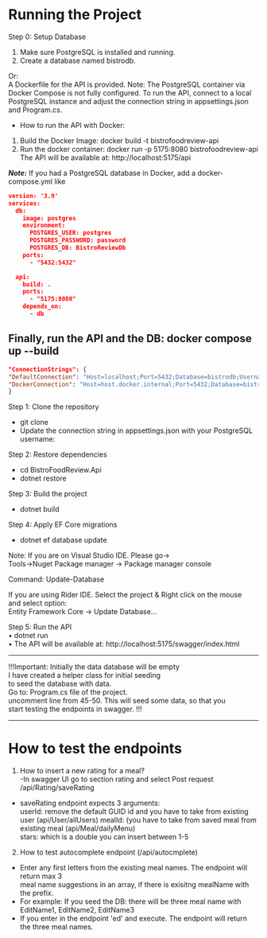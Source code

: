 # Running the Project

Step 0: Setup Database
1.	Make sure PostgreSQL is installed and running.
2.	Create a database named bistrodb.

Or:  
A Dockerfile for the API is provided.
Note: The PostgreSQL container via Docker Compose is not fully configured.
To run the API, connect to a local PostgreSQL instance and adjust the connection string in appsettings.json and Program.cs.  
- How to run the API with Docker:  
1. Build the Docker Image: docker build -t bistrofoodreview-api  
2. Run the docker container: docker run -p 5175:8080 bistrofoodreview-api  
The API will be available at: http://localhost:5175/api  

***Note:*** If you had a PostgreSQL database in Docker, add a docker-compose.yml like  

```json
version: '3.9'
services:
  db:
    image: postgres
    environment:
      POSTGRES_USER: postgres
      POSTGRES_PASSWORD: password
      POSTGRES_DB: BistroReviewDb
    ports:
      - "5432:5432"

  api:
    build: .
    ports:
      - "5175:8080"
    depends_on:
      - db
```
Finally, run the API and the DB: docker compose up --build  
--------------------------------------------------------------------
```json
"ConnectionStrings": {
"DefaultConnection": "Host=localhost;Port=5432;Database=bistrodb;Username=yourusername;SSL Mode=Disable;Trust Server Certificate=true",
"DockerConnection": "Host=host.docker.internal;Port=5432;Database=bistrodb;Username=yourusername;Password=mysecretpassword;SSL Mode=Disable;Trust Server Certificate=true"
}
```
Step 1: Clone the repository
- git clone  
- Update the connection string in appsettings.json with your PostgreSQL username:

Step 2: Restore dependencies  
- cd BistroFoodReview.Api
- dotnet restore

Step 3: Build the project  
- dotnet build

Step 4: Apply EF Core migrations  
- dotnet ef database update  

Note: If you are on Visual Studio IDE. Please go->  
Tools->Nuget Package manager -> Package manager console  

Command: Update-Database  

If you are using Rider IDE. Select the project & Right click on the mouse  
and select option:  
Entity Framework Core -> Update Database...  


Step 5: Run the API  
•	dotnet run  
•	The API will be available at:  http://localhost:5175/swagger/index.html  




--------------------------------------------  

!!!Important: Initially the data database will be empty  
I have created a helper class for initial seeding  
to seed the database with data.  
Go to: Program.cs file of the project.  
uncomment line from 45-50. This will seed some data, so that you  
start testing the endpoints in swagger.  !!!  

--------------------------------------------  

# How to test the endpoints  
1. How to insert a new rating for a meal?  
-In swagger UI go to section rating and select Post request  
/api/Rating/saveRating  

- saveRating endpoint expects 3 arguments:  
    userId: remove the default GUID id and you have to take from existing user (api/User/allUsers)
    mealId: (you have to take from saved meal from existing meal (api/Meal/dailyMenu)  
    stars: which is a double you can insert between 1-5  
 
2. How to test autocomplete endpoint (/api/autocmplete)  
- Enter any first letters from the existing meal names. The endpoint will return max 3  
meal name suggestions in an array, if there is exisitng mealName with the prefix.  
- For example: If you seed the DB: there will be three meal name with EditName1, EditName2, EditName3  
- If you enter in the endpoint 'ed' and execute. The endpoint will return the three meal names.  




